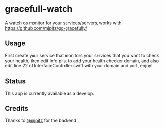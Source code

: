 # gracefull-watch
A watch os monitor for your services/servers, works with https://github.com/mjpitz/go-gracefully/

## Usage

First create your service that monitors your services that you want to check your health, then edit Info.plist to add your health checker domain, and also edit line 22 of InterfaceController.swift with your domain and port, enjoy!

## Status

This app is currently available as a develop. 

## Credits

Thanks to <a href="https://github.com/mjpitz">@mjpitz</a> for the backend
